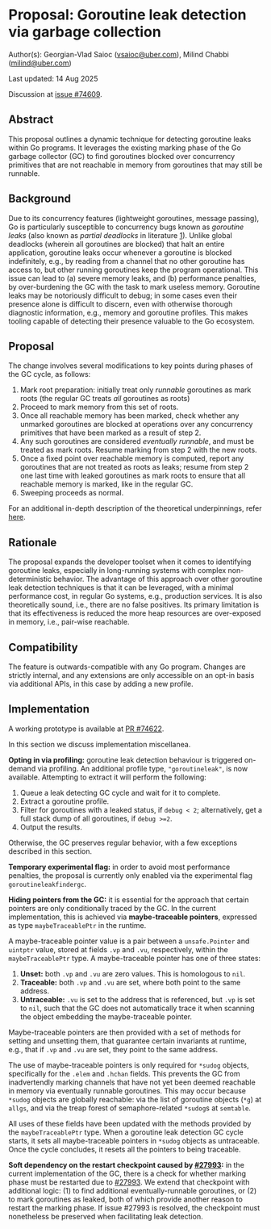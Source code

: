 # Proposal: Goroutine leak detection via garbage collection

Author(s): Georgian-Vlad Saioc (vsaioc@uber.com), Milind Chabbi (milind@uber.com)

Last updated: 14 Aug 2025

Discussion at [issue #74609](https://go.dev/issue/74609).

## Abstract

This proposal outlines a dynamic technique for detecting goroutine leaks within Go programs. It leverages the existing marking phase of the Go garbage collector (GC) to find goroutines blocked over concurrency primitives that are not reachable in memory from goroutines that may still be runnable.

## Background

Due to its concurrency features (lightweight goroutines, message passing), Go is particularly susceptible to concurrency bugs known as _goroutine leaks_ (also known as _partial deadlocks_ in literature [1](https://dl.acm.org/doi/10.1145/3676641.3715990)).
Unlike global deadlocks (wherein all goroutines are blocked) that halt an entire application, goroutine leaks occur whenever a goroutine is blocked indefinitely, e.g., by reading from a channel that no other goroutine has access to, but other running goroutines keep the program operational.
This issue can lead to (a) severe memory leaks, and (b) performance penalties, by over-burdening the GC with the task to mark useless memory.
Goroutine leaks may be notoriously difficult to debug; in some cases even their presence alone is difficult to discern, even with otherwise thorough diagnostic information, e.g., memory and goroutine profiles. This makes tooling capable of detecting their presence valuable to the Go ecosystem.

## Proposal

The change involves several modifications to key points during phases of the GC cycle, as follows:
1. Mark root preparation: initially treat only _runnable_ goroutines as mark roots (the regular GC treats _all_ goroutines as roots)
2. Proceed to mark memory from this set of roots.
3. Once all reachable memory has been marked, check whether any unmarked goroutines are blocked at operations over any concurrency primitives that have been marked as a result of step 2.
4. Any such goroutines are considered _eventually runnable_, and must be treated as mark roots. Resume marking from step 2 with the new roots.
5. Once a fixed point over reachable memory is computed, report any goroutines that are not treated as roots as leaks; resume from step 2 one last time with leaked goroutines as mark roots to ensure that all reachable memory is marked, like in the regular GC.
6. Sweeping proceeds as normal.

For an additional in-depth description of the theoretical underpinnings, refer [here](https://dl.acm.org/doi/10.1145/3676641.3715990).

## Rationale

The proposal expands the developer toolset when it comes to identifying goroutine leaks, especially in long-running systems with complex non-deterministic behavior.
The advantage of this approach over other goroutine leak detection techniques is that it can be leveraged, with a minimal performance cost, in regular Go systems, e.g., production services.
It is also theoretically sound, i.e., there are no false positives.
Its primary limitation is that its effectiveness is reduced the more heap resources are over-exposed in memory, i.e., pair-wise reachable.

## Compatibility

The feature is outwards-compatible with any Go program.
Changes are strictly internal, and any extensions are only accessible on an opt-in basis via additional APIs, in this case by adding a new profile.

## Implementation

A working prototype is available at [PR #74622](https://github.com/golang/go/pull/74622).

In this section we discuss implementation miscellanea.

**Opting in via profiling:** goroutine leak detection behaviour is triggered on-demand via profiling.
An additional profile type, `"goroutineleak"`, is now available. Attempting to extract it will perform the following:

1. Queue a leak detecting GC cycle and wait for it to complete.
2. Extract a goroutine profile.
3. Filter for goroutines with a leaked status, if `debug < 2`;
alternatively, get a full stack dump of all goroutines, if `debug >=2`.
4. Output the results.

Otherwise, the GC preserves regular behavior, with a few exceptions described in this section.

**Temporary experimental flag:** in order to avoid most performance penalties, the proposal is currently only enabled via the experimental flag `goroutineleakfindergc`.

**Hiding pointers from the GC:** it is essential for the approach that certain pointers are only conditionally traced by the GC.
In the current implementation, this is achieved via **maybe-traceable pointers**, expressed as type `maybeTraceablePtr` in the runtime.

A maybe-traceable pointer value is a pair between a `unsafe.Pointer` and `uintptr` value, stored at fields `.vp` and `.vu`, respectively, within the `maybeTraceablePtr` type.
A maybe-traceable pointer has one of three states:

1) **Unset:** both `.vp` and `.vu` are zero values. This is homologous to `nil`.
2) **Traceable:** both `.vp` and `.vu` are set, where both point to the same address.
3) **Untraceable:** `.vu` is set to the address that is referenced, but `.vp` is set to `nil`, such that the GC does not automatically trace it when scanning the object embedding the maybe-traceable pointer.

Maybe-traceable pointers are then provided with a set of methods for setting and unsetting them, that guarantee certain invariants at runtime, e.g., that if `.vp` and `.vu` are set, they point to the same address.

The use of maybe-traceable pointers is only required for `*sudog` objects, specifically for the `.elem` and `.hchan` fields.
This prevents the GC from inadvertendly marking channels that have not yet been deemed reachable in memory via eventually runnable goroutines.
This may occur because `*sudog` objects are globally reachable: via the list of goroutine objects (`*g`) at `allgs`, and via the treap forest of semaphore-related `*sudog`s at `semtable`.

All uses of these fields have been updated with the methods provided by the `maybeTraceablePtr` type.
When a goroutine leak detection GC cycle starts, it sets all maybe-traceable pointers in `*sudog` objects as untraceable.
Once the cycle concludes, it resets all the pointers to being traceable.

**Soft dependency on the restart checkpoint caused by [#27993](https://go.dev/issue/27993):** in the current implementation of the GC, there is a check for whether marking phase must be restarted due to [#27993](https://go.dev/issue/27993).
We extend that checkpoint with additional logic: (1) to find additional eventually-runnable goroutines, or (2) to mark goroutines as leaked, both of which provide another reason to restart the marking phase.
If issue #27993 is resolved, the checkpoint must nonetheless be preserved when facilitating leak detection.
